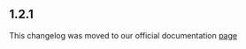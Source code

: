 ## 1.2.1

This changelog was moved to our official documentation [page](https://docs.tryrook.io/docs/category/sdks)
